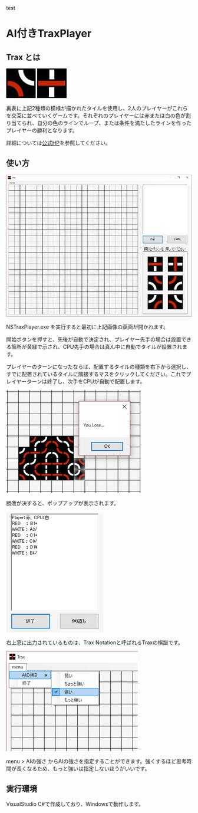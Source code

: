 test
# AI付きTraxPlayer

## Trax とは

![タイル1](TRW.png) ![タイル2](VW.png)

裏表に上記2種類の模様が描かれたタイルを使用し、2人のプレイヤーがこれらを交互に並べていくゲームです。それぞれのプレイヤーには赤または白の色が割り当てられ、自分の色のラインでループ、または条件を満たしたラインを作ったプレイヤーの勝利となります。

詳細については[公式HP](http://www.tantrix.jp/trax/trax_rule.htm)を参照してください。

## 使い方

![init_screen](Readme_picture/init_screen_shot.png)

NSTraxPlayer.exe を実行すると最初に上記画像の画面が開かれます。

開始ボタンを押すと、先後が自動で決定され、プレイヤー先手の場合は設置できる箇所が黄緑で示され、CPU先手の場合は真ん中に自動でタイルが設置されます。

プレイヤーのターンになったならば、配置するタイルの種類を右下から選択し、すでに配置されているタイルに隣接するマスをクリックしてください。これでプレイヤーターンは終了し、次手をCPUが自動で配置します。

![end](Readme_picture/end.png)

勝敗が決すると、ポップアップが表示されます。

![log](Readme_picture/log.png)

右上窓に出力されているものは、Trax Notationと呼ばれるTraxの棋譜です。

![難易度](Readme_picture/ai.png)

menu > AIの強さ からAIの強さを指定することができます。強くするほど思考時間が長くなるため、もっと強いは指定しないほうがいいです。

## 実行環境
VisualStudio C#で作成しており、Windowsで動作します。
